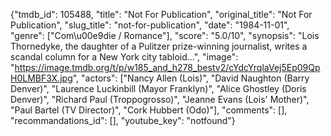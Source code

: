 {"tmdb_id": 105488, "title": "Not For Publication", "original_title": "Not For Publication", "slug_title": "not-for-publication", "date": "1984-11-01", "genre": ["Com\u00e9die / Romance"], "score": "5.0/10", "synopsis": "Lois Thornedyke, the daughter of a Pulitzer prize-winning journalist, writes a scandal column for a New York city tabloid...", "image": "https://image.tmdb.org/t/p/w185_and_h278_bestv2/cYdcYrqlaVej5Ep09QpH0LMBF3X.jpg", "actors": ["Nancy Allen (Lois)", "David Naughton (Barry Denver)", "Laurence Luckinbill (Mayor Franklyn)", "Alice Ghostley (Doris Denver)", "Richard Paul (Troppogrosso)", "Jeanne Evans (Lois' Mother)", "Paul Bartel (TV Director)", "Cork Hubbert (Odo)"], "comments": [], "recommandations_id": [], "youtube_key": "notfound"}